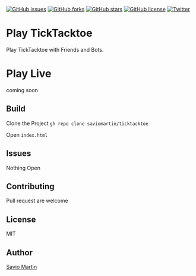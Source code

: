 [![GitHub issues](https://img.shields.io/github/issues/saviomartin/ticktacktoe)](https://github.com/saviomartin/ticktacktoe/issues) [![GitHub forks](https://img.shields.io/github/forks/saviomartin/ticktacktoe)](https://github.com/saviomartin/ticktacktoe/network) [![GitHub stars](https://img.shields.io/github/stars/saviomartin/ticktacktoe)](https://github.com/saviomartin/ticktacktoe/stargazers) [![GitHub license](https://img.shields.io/github/license/saviomartin/ticktacktoe)](https://github.com/saviomartin/ticktacktoe/blob/master/LICENSE) [![Twitter](https://img.shields.io/twitter/url?style=social&url=https%3A%2F%2Fgithub.com%2Fsaviomartin%2Fticktacktoe)](https://twitter.com/intent/tweet?text=Wow:&url=https%3A%2F%2Fgithub.com%2Fsaviomartin%2Fticktacktoe)
# Play TickTacktoe
Play TickTacktoe with Friends and Bots.

# Play Live
coming soon

## Build
Clone the Project
`gh repo clone saviomartin/ticktacktoe`

Open `index.html`

## Issues
Nothing Open

## Contributing
Pull request are welcome

## License
MIT

## Author
<a href="https://github.com/saviomartin">Savio Martin</a>
